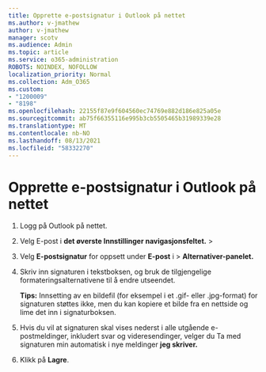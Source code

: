 ```yaml
---
title: Opprette e-postsignatur i Outlook på nettet
ms.author: v-jmathew
author: v-jmathew
manager: scotv
ms.audience: Admin
ms.topic: article
ms.service: o365-administration
ROBOTS: NOINDEX, NOFOLLOW
localization_priority: Normal
ms.collection: Adm_O365
ms.custom:
- "1200009"
- "8198"
ms.openlocfilehash: 22155f87e9f604560ec74769e882d186e825a05e
ms.sourcegitcommit: ab75f66355116e995b3cb5505465b31989339e28
ms.translationtype: MT
ms.contentlocale: nb-NO
ms.lasthandoff: 08/13/2021
ms.locfileid: "58332270"
---
```

# <a name="create-email-signature-in-outlook-on-the-web"></a>Opprette e-postsignatur i Outlook på nettet

1. Logg på Outlook på nettet.
2. Velg E-post i **det øverste Innstillinger navigasjonsfeltet.**  >  
3. Velg **E-postsignatur** for oppsett under **E-post** i  >  **Alternativer-panelet.**
4. Skriv inn signaturen i tekstboksen, og bruk de tilgjengelige formateringsalternativene til å endre utseendet.

    **Tips:** Innsetting av en bildefil (for eksempel i et .gif- eller .jpg-format) for signaturen støttes ikke, men du kan kopiere et bilde fra en nettside og lime det inn i signaturboksen.

5. Hvis du vil at signaturen skal vises nederst i alle utgående e-postmeldinger, inkludert svar og videresendinger, velger du Ta med signaturen min automatisk i nye meldinger **jeg skriver.**
6. Klikk på **Lagre**.

